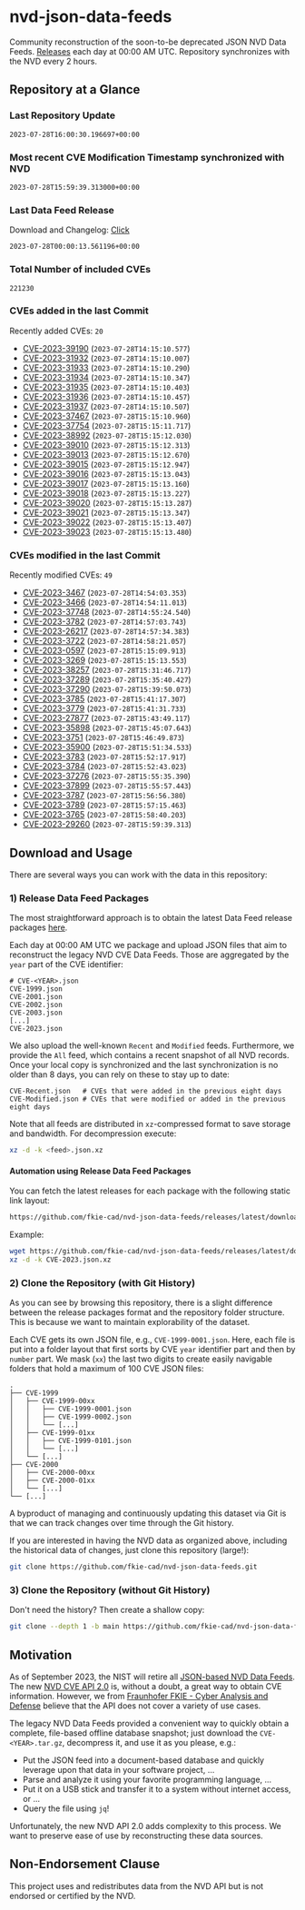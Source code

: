 # nvd-json-data-feeds

Community reconstruction of the soon-to-be deprecated JSON NVD Data Feeds. 
[Releases](https://github.com/fkie-cad/nvd-json-data-feeds/releases/latest) each day at 00:00 AM UTC.
Repository synchronizes with the NVD every 2 hours.

## Repository at a Glance

### Last Repository Update

```plain
2023-07-28T16:00:30.196697+00:00
```

### Most recent CVE Modification Timestamp synchronized with NVD

```plain
2023-07-28T15:59:39.313000+00:00
```

### Last Data Feed Release

Download and Changelog: [Click](https://github.com/fkie-cad/nvd-json-data-feeds/releases/latest)

```plain
2023-07-28T00:00:13.561196+00:00
```

### Total Number of included CVEs

```plain
221230
```

### CVEs added in the last Commit

Recently added CVEs: `20`

* [CVE-2023-39190](CVE-2023/CVE-2023-391xx/CVE-2023-39190.json) (`2023-07-28T14:15:10.577`)
* [CVE-2023-31932](CVE-2023/CVE-2023-319xx/CVE-2023-31932.json) (`2023-07-28T14:15:10.007`)
* [CVE-2023-31933](CVE-2023/CVE-2023-319xx/CVE-2023-31933.json) (`2023-07-28T14:15:10.290`)
* [CVE-2023-31934](CVE-2023/CVE-2023-319xx/CVE-2023-31934.json) (`2023-07-28T14:15:10.347`)
* [CVE-2023-31935](CVE-2023/CVE-2023-319xx/CVE-2023-31935.json) (`2023-07-28T14:15:10.403`)
* [CVE-2023-31936](CVE-2023/CVE-2023-319xx/CVE-2023-31936.json) (`2023-07-28T14:15:10.457`)
* [CVE-2023-31937](CVE-2023/CVE-2023-319xx/CVE-2023-31937.json) (`2023-07-28T14:15:10.507`)
* [CVE-2023-37467](CVE-2023/CVE-2023-374xx/CVE-2023-37467.json) (`2023-07-28T15:15:10.960`)
* [CVE-2023-37754](CVE-2023/CVE-2023-377xx/CVE-2023-37754.json) (`2023-07-28T15:15:11.717`)
* [CVE-2023-38992](CVE-2023/CVE-2023-389xx/CVE-2023-38992.json) (`2023-07-28T15:15:12.030`)
* [CVE-2023-39010](CVE-2023/CVE-2023-390xx/CVE-2023-39010.json) (`2023-07-28T15:15:12.313`)
* [CVE-2023-39013](CVE-2023/CVE-2023-390xx/CVE-2023-39013.json) (`2023-07-28T15:15:12.670`)
* [CVE-2023-39015](CVE-2023/CVE-2023-390xx/CVE-2023-39015.json) (`2023-07-28T15:15:12.947`)
* [CVE-2023-39016](CVE-2023/CVE-2023-390xx/CVE-2023-39016.json) (`2023-07-28T15:15:13.043`)
* [CVE-2023-39017](CVE-2023/CVE-2023-390xx/CVE-2023-39017.json) (`2023-07-28T15:15:13.160`)
* [CVE-2023-39018](CVE-2023/CVE-2023-390xx/CVE-2023-39018.json) (`2023-07-28T15:15:13.227`)
* [CVE-2023-39020](CVE-2023/CVE-2023-390xx/CVE-2023-39020.json) (`2023-07-28T15:15:13.287`)
* [CVE-2023-39021](CVE-2023/CVE-2023-390xx/CVE-2023-39021.json) (`2023-07-28T15:15:13.347`)
* [CVE-2023-39022](CVE-2023/CVE-2023-390xx/CVE-2023-39022.json) (`2023-07-28T15:15:13.407`)
* [CVE-2023-39023](CVE-2023/CVE-2023-390xx/CVE-2023-39023.json) (`2023-07-28T15:15:13.480`)


### CVEs modified in the last Commit

Recently modified CVEs: `49`

* [CVE-2023-3467](CVE-2023/CVE-2023-34xx/CVE-2023-3467.json) (`2023-07-28T14:54:03.353`)
* [CVE-2023-3466](CVE-2023/CVE-2023-34xx/CVE-2023-3466.json) (`2023-07-28T14:54:11.013`)
* [CVE-2023-37748](CVE-2023/CVE-2023-377xx/CVE-2023-37748.json) (`2023-07-28T14:55:24.540`)
* [CVE-2023-3782](CVE-2023/CVE-2023-37xx/CVE-2023-3782.json) (`2023-07-28T14:57:03.743`)
* [CVE-2023-26217](CVE-2023/CVE-2023-262xx/CVE-2023-26217.json) (`2023-07-28T14:57:34.383`)
* [CVE-2023-3722](CVE-2023/CVE-2023-37xx/CVE-2023-3722.json) (`2023-07-28T14:58:21.057`)
* [CVE-2023-0597](CVE-2023/CVE-2023-05xx/CVE-2023-0597.json) (`2023-07-28T15:15:09.913`)
* [CVE-2023-3269](CVE-2023/CVE-2023-32xx/CVE-2023-3269.json) (`2023-07-28T15:15:13.553`)
* [CVE-2023-38257](CVE-2023/CVE-2023-382xx/CVE-2023-38257.json) (`2023-07-28T15:31:46.717`)
* [CVE-2023-37289](CVE-2023/CVE-2023-372xx/CVE-2023-37289.json) (`2023-07-28T15:35:40.427`)
* [CVE-2023-37290](CVE-2023/CVE-2023-372xx/CVE-2023-37290.json) (`2023-07-28T15:39:50.073`)
* [CVE-2023-3785](CVE-2023/CVE-2023-37xx/CVE-2023-3785.json) (`2023-07-28T15:41:17.307`)
* [CVE-2023-3779](CVE-2023/CVE-2023-37xx/CVE-2023-3779.json) (`2023-07-28T15:41:31.733`)
* [CVE-2023-27877](CVE-2023/CVE-2023-278xx/CVE-2023-27877.json) (`2023-07-28T15:43:49.117`)
* [CVE-2023-35898](CVE-2023/CVE-2023-358xx/CVE-2023-35898.json) (`2023-07-28T15:45:07.643`)
* [CVE-2023-3751](CVE-2023/CVE-2023-37xx/CVE-2023-3751.json) (`2023-07-28T15:46:49.873`)
* [CVE-2023-35900](CVE-2023/CVE-2023-359xx/CVE-2023-35900.json) (`2023-07-28T15:51:34.533`)
* [CVE-2023-3783](CVE-2023/CVE-2023-37xx/CVE-2023-3783.json) (`2023-07-28T15:52:17.917`)
* [CVE-2023-3784](CVE-2023/CVE-2023-37xx/CVE-2023-3784.json) (`2023-07-28T15:52:43.023`)
* [CVE-2023-37276](CVE-2023/CVE-2023-372xx/CVE-2023-37276.json) (`2023-07-28T15:55:35.390`)
* [CVE-2023-37899](CVE-2023/CVE-2023-378xx/CVE-2023-37899.json) (`2023-07-28T15:55:57.443`)
* [CVE-2023-3787](CVE-2023/CVE-2023-37xx/CVE-2023-3787.json) (`2023-07-28T15:56:56.380`)
* [CVE-2023-3789](CVE-2023/CVE-2023-37xx/CVE-2023-3789.json) (`2023-07-28T15:57:15.463`)
* [CVE-2023-3765](CVE-2023/CVE-2023-37xx/CVE-2023-3765.json) (`2023-07-28T15:58:40.203`)
* [CVE-2023-29260](CVE-2023/CVE-2023-292xx/CVE-2023-29260.json) (`2023-07-28T15:59:39.313`)


## Download and Usage

There are several ways you can work with the data in this repository:

### 1) Release Data Feed Packages

The most straightforward approach is to obtain the latest Data Feed release packages [here](https://github.com/fkie-cad/nvd-json-data-feeds/releases/latest).

Each day at 00:00 AM UTC we package and upload JSON files that aim to reconstruct the legacy NVD CVE Data Feeds.
Those are aggregated by the `year` part of the CVE identifier:

```
# CVE-<YEAR>.json
CVE-1999.json
CVE-2001.json
CVE-2002.json
CVE-2003.json
[...]
CVE-2023.json
```

We also upload the well-known `Recent` and `Modified` feeds.
Furthermore, we provide the `All` feed, which contains a recent snapshot of all NVD records.
Once your local copy is synchronized and the last synchronization is no older than 8 days, you can rely on these to stay up to date:

```plain
CVE-Recent.json   # CVEs that were added in the previous eight days
CVE-Modified.json # CVEs that were modified or added in the previous eight days
```

Note that all feeds are distributed in `xz`-compressed format to save storage and bandwidth.
For decompression execute:

```sh
xz -d -k <feed>.json.xz
```


#### Automation using Release Data Feed Packages

You can fetch the latest releases for each package with the following static link layout:

```sh
https://github.com/fkie-cad/nvd-json-data-feeds/releases/latest/download/CVE-<YEAR>.json.xz
```

Example:

```sh
wget https://github.com/fkie-cad/nvd-json-data-feeds/releases/latest/download/CVE-2023.json.xz
xz -d -k CVE-2023.json.xz
```

### 2) Clone the Repository (with Git History)

As you can see by browsing this repository, there is a slight difference between the release packages format and the repository folder structure.
This is because we want to maintain explorability of the dataset.

Each CVE gets its own JSON file, e.g., `CVE-1999-0001.json`.
Here, each file is put into a folder layout that first sorts by CVE `year` identifier part and then by `number` part.
We mask (`xx`) the last two digits to create easily navigable folders that hold a maximum of 100 CVE JSON files:

```plain
.
├── CVE-1999
│   ├── CVE-1999-00xx
│   │   ├── CVE-1999-0001.json
│   │   ├── CVE-1999-0002.json
│   │   └── [...]
│   ├── CVE-1999-01xx
│   │   ├── CVE-1999-0101.json
│   │   └── [...]
│   └── [...]
├── CVE-2000
│   ├── CVE-2000-00xx
│   ├── CVE-2000-01xx
│   └── [...]
└── [...]
```

A byproduct of managing and continuously updating this dataset via Git is that we can track changes over time through the Git history.

If you are interested in having the NVD data as organized above, including the historical data of changes, just clone this repository (large!):

```sh
git clone https://github.com/fkie-cad/nvd-json-data-feeds.git
```

### 3) Clone the Repository (without Git History)

Don't need the history? Then create a shallow copy:

```sh
git clone --depth 1 -b main https://github.com/fkie-cad/nvd-json-data-feeds.git
```

## Motivation

As of September 2023, the NIST will retire all [JSON-based NVD Data Feeds](https://nvd.nist.gov/vuln/data-feeds#divRetirementBanner-1).
The new [NVD CVE API 2.0](https://nvd.nist.gov/developers/vulnerabilities) is, without a doubt, a great way to obtain CVE information.
However, we from [Fraunhofer FKIE - Cyber Analysis and Defense](https://www.fkie.fraunhofer.de/en/departments/cad.html) believe that the API does not cover a variety of use cases.

The legacy NVD Data Feeds provided a convenient way to quickly obtain a complete, file-based offline database snapshot; just download the `CVE-<YEAR>.tar.gz`, decompress it, and use it as you please, e.g.:

* Put the JSON feed into a document-based database and quickly leverage upon that data in your software project, ...
* Parse and analyze it using your favorite programming language, ...
* Put it on a USB stick and transfer it to a system without internet access, or ...
* Query the file using `jq`!

Unfortunately, the new NVD API 2.0 adds complexity to this process.
We want to preserve ease of use by reconstructing these data sources.

## Non-Endorsement Clause

This project uses and redistributes data from the NVD API but is not endorsed or certified by the NVD.